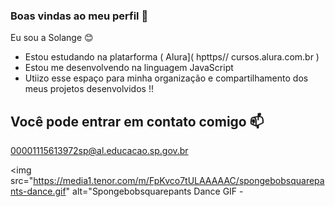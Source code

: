 ### Boas vindas ao meu perfil  🩷

Eu sou a Solange 😊

- Estou estudando na platarforma ( Alura]( hpttps// cursos.alura.com.br )
- Estou me desenvolvendo na linguagem JavaScript
- Utiizo esse espaço para minha organização e compartilhamento dos meus projetos desenvolvidos !!




## Você pode entrar em contato comigo 📫

00001115613972sp@al.educacao.sp.gov.br



<img src="https://media1.tenor.com/m/FpKvco7tULAAAAAC/spongebobsquarepants-dance.gif" alt="Spongebobsquarepants Dance GIF -

